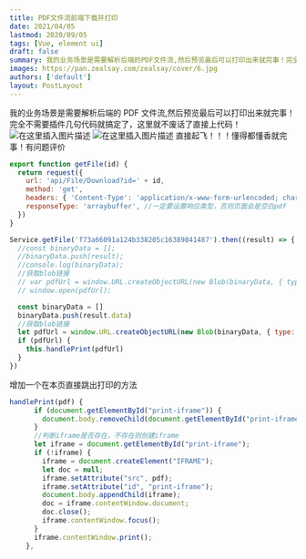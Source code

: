 ```yaml
---
title: PDF文件流前端下载并打印
date: 2021/04/05
lastmod: 2020/09/05
tags: [Vue, element ui]
draft: false
summary: 我的业务场景是需要解析后端的PDF文件流,然后预览最后可以打印出来就完事！完全不需要插件几句代码就搞定了，这里就不废话了直接上代码！
images: https://pan.zealsay.com/zealsay/cover/6.jpg
authors: ['default']
layout: PostLayout
---
```


我的业务场景是需要解析后端的 PDF 文件流,然后预览最后可以打印出来就完事！
完全不需要插件几句代码就搞定了，这里就不废话了直接上代码！
![在这里插入图片描述](https://img-blog.csdnimg.cn/20210108180408984.png?x-oss-process=image/watermark,type_ZmFuZ3poZW5naGVpdGk,shadow_10,text_aHR0cHM6Ly9ibG9nLmNzZG4ubmV0L3FxXzQzNDkwMzcy,size_16,color_FFFFFF,t_70)
![在这里插入图片描述](https://img-blog.csdnimg.cn/20210108180429282.png?x-oss-process=image/watermark,type_ZmFuZ3poZW5naGVpdGk,shadow_10,text_aHR0cHM6Ly9ibG9nLmNzZG4ubmV0L3FxXzQzNDkwMzcy,size_16,color_FFFFFF,t_70)
直接起飞！！！懂得都懂香就完事！有问题评价

```javascript
export function getFile(id) {
  return request({
    url: 'api/File/Download?id=' + id,
    method: 'get',
    headers: { 'Content-Type': 'application/x-www-form-urlencoded; charset=UTF-8' },
    responseType: 'arraybuffer', //一定要设置响应类型，否则页面会是空白pdf
  })
}
```

```javascript
Service.getFile('f73a66091a124b338205c16389841487').then((result) => {
  //const binaryData = [];
  //binaryData.push(result);
  //console.log(binaryData);
  //获取blob链接
  // var pdfUrl = window.URL.createObjectURL(new Blob(binaryData, { type: 'application/pdf' }));
  // window.open(pdfUrl);

  const binaryData = []
  binaryData.push(result.data)
  //获取blob链接
  let pdfUrl = window.URL.createObjectURL(new Blob(binaryData, { type: 'application/pdf' }))
  if (pdfUrl) {
    this.handlePrint(pdfUrl)
  }
})
```

增加一个在本页直接跳出打印的方法

```javascript
handlePrint(pdf) {
      if (document.getElementById("print-iframe")) {
        document.body.removeChild(document.getElementById("print-iframe"));
      }
      //判断iframe是否存在，不存在则创建iframe
      let iframe = document.getElementById("print-iframe");
      if (!iframe) {
        iframe = document.createElement("IFRAME");
        let doc = null;
        iframe.setAttribute("src", pdf);
        iframe.setAttribute("id", "print-iframe");
        document.body.appendChild(iframe);
        doc = iframe.contentWindow.document;
        doc.close();
        iframe.contentWindow.focus();
      }
      iframe.contentWindow.print();
    },
```
